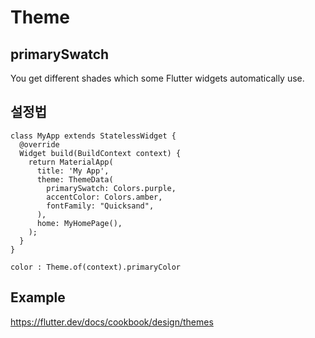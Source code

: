 # Theme

## primarySwatch

You get different shades which some Flutter widgets automatically use.

## 설정법

```
class MyApp extends StatelessWidget {
  @override
  Widget build(BuildContext context) {
    return MaterialApp(
      title: 'My App',
      theme: ThemeData(
        primarySwatch: Colors.purple,
        accentColor: Colors.amber,
        fontFamily: "Quicksand",
      ),
      home: MyHomePage(),
    );
  }
}
```

```
color : Theme.of(context).primaryColor
```

## Example
https://flutter.dev/docs/cookbook/design/themes